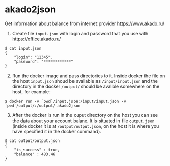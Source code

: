 # akado2json

Get information about balance from internet provider https://www.akado.ru/

1. Create file `input.json` with login and password that you use with https://office.akado.ru/

```
$ cat input.json
{
    "login": "12345",
    "password": "************"
}
```

2. Run the docker image and pass directories to it. Inside docker the file on the host `input.json` shoud be available as `/input/input.json` and the directory in the docker `/output/` should be avalible somewhere on the host, for example:

```
$ docker run -v `pwd`/input.json:/input/input.json -v `pwd`/output/:/output/ akado2json
```

3. After the docker is run in the ouput directory on the host you can see the data about your account balane. It is situated in file `output.json` (inside docker it is at `/output/output.json`, on the host it is where you have specified it in the docker command).

```
$ cat output/output.json
{
    "is_success" : true,
    "balance" : 483.46
}
```

